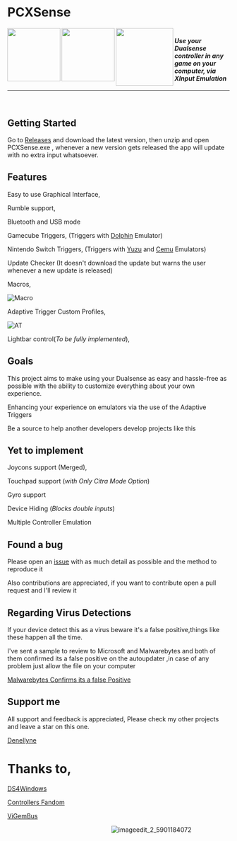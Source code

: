 # PCXSense

<Badges ref = "https://github.com/Denellyne/PCXSense">
    <img width = 120 align="left" src="https://github.com/Denellyne/PCXSense/assets/56112881/1b73b67c-06b4-4b3e-a17d-7b55b6e674d7">
<Badges\>

<Badges ref ="https://github.com/Denellyne/PCXSense/releases/tag/Latest">
    <img width = 120 align="left" src="https://img.shields.io/github/downloads/Denellyne/PCXSense/total.svg">
<Badges\>

<Badges ref = "https://github.com/Denellyne/">
    <img width = 130 align="left" src="https://img.shields.io/badge/Maintained%3F-yes-green.svg">
<Badges\>


<Badges>
    <img width = 120 align="center">
<Badges\>

#### *Use your Dualsense controller in any game on your computer, via XInput Emulation*

<hr>

&nbsp;

## Getting Started

Go to [Releases](https://github.com/Denellyne/PCXSense/releases/tag/Latest) and download the latest version, then unzip and open PCXSense.exe , whenever a new version gets released the app will update with no extra input whatsoever.

## Features

Easy to use Graphical Interface,

Rumble support,

Bluetooth and USB mode

Gamecube Triggers, (Triggers with [Dolphin](https://pt.dolphin-emu.org/) Emulator)

Nintendo Switch Triggers, (Triggers with [Yuzu](https://yuzu-emu.org/) and [Cemu](https://cemu.info/) Emulators)

Update Checker (It doesn't download the update but warns the user whenever a new update is released)

Macros,

 ![Macro](https://github.com/Denellyne/PCXSense/assets/56112881/c02f51c6-71c6-44a3-b470-1ac48c2ed94f)

Adaptive Trigger Custom Profiles,

![AT](https://github.com/Denellyne/PCXSense/assets/56112881/97234900-d4d2-415d-8aa9-da85d5ce040a)


Lightbar control(*To be fully implemented*),

## Goals

This project aims to make using your Dualsense as easy and hassle-free as possible with the ability to customize everything about your own experience.

Enhancing your experience on emulators via the use of the Adaptive Triggers

Be a source to help another developers develop projects like this

## Yet to implement

Joycons support (Merged),

Touchpad support (*with Only Citra Mode Option*)

Gyro support

Device Hiding (*Blocks double inputs*)

Multiple Controller Emulation

## Found a bug

Please open an [issue](https://github.com/Denellyne/PCXSense/issues) with as much detail as possible and the method to reproduce it

Also contributions are appreciated, if you want to contribute open a pull request  and I'll review it


## Regarding Virus Detections

If your device detect this as a virus beware it's a false positive,things like these happen all the time.

I've sent a sample to review to Microsoft and Malwarebytes and both of them confirmed its a false positive on the autoupdater ,in case of any problem just allow the file on your computer

[Malwarebytes Confirms its a false Positive](https://forums.malwarebytes.com/topic/307011-false-positive-on-my-autoupdater/)



## Support me

All support and feedback is appreciated,
Please check my other projects and leave a star on this one.

[Denellyne](https://github.com/Denellyne)


# Thanks to,

[DS4Windows](https://github.com/Ryochan7/DS4Windows)


[Controllers Fandom](https://controllers.fandom.com/wiki/Sony_DualSense)


[ViGemBus](https://github.com/nefarius/ViGEmBus)


⠀⠀⠀⠀⠀⠀⠀⠀⠀⠀⠀⠀⠀⠀⠀⠀⠀⠀⠀⠀⠀⠀⠀![imageedit_2_5901184072](https://github.com/Denellyne/DualSenseToXInput/assets/56112881/cdc5cd29-2a96-4e4b-afaf-6bf4f5e66a9d)

